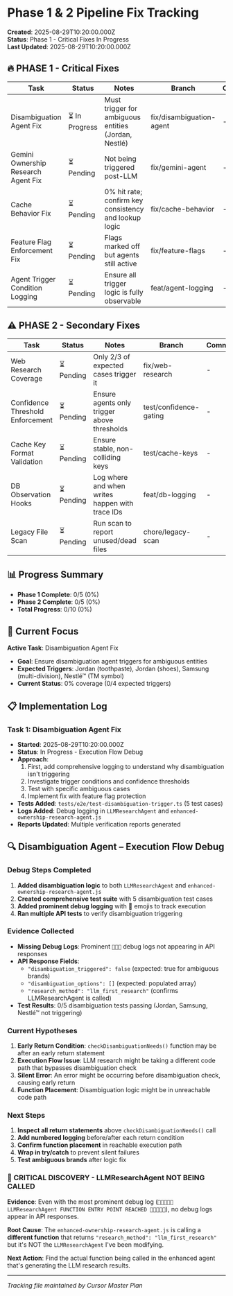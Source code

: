 # Phase 1 & 2 Pipeline Fix Tracking

**Created**: 2025-08-29T10:20:00.000Z  
**Status**: Phase 1 - Critical Fixes In Progress  
**Last Updated**: 2025-08-29T10:20:00.000Z

## 🔥 PHASE 1 - Critical Fixes

| Task | Status | Notes | Branch | Commit |
|------|--------|-------|--------|--------|
| Disambiguation Agent Fix | ⏳ In Progress | Must trigger for ambiguous entities (Jordan, Nestlé) | fix/disambiguation-agent | - |
| Gemini Ownership Research Agent Fix | ⏳ Pending | Not being triggered post-LLM | fix/gemini-agent | - |
| Cache Behavior Fix | ⏳ Pending | 0% hit rate; confirm key consistency and lookup logic | fix/cache-behavior | - |
| Feature Flag Enforcement Fix | ⏳ Pending | Flags marked off but agents still active | fix/feature-flags | - |
| Agent Trigger Condition Logging | ⏳ Pending | Ensure all trigger logic is fully observable | feat/agent-logging | - |

## ⚠️ PHASE 2 - Secondary Fixes

| Task | Status | Notes | Branch | Commit |
|------|--------|-------|--------|--------|
| Web Research Coverage | ⏳ Pending | Only 2/3 of expected cases trigger it | fix/web-research | - |
| Confidence Threshold Enforcement | ⏳ Pending | Ensure agents only trigger above thresholds | test/confidence-gating | - |
| Cache Key Format Validation | ⏳ Pending | Ensure stable, non-colliding keys | test/cache-keys | - |
| DB Observation Hooks | ⏳ Pending | Log where and when writes happen with trace IDs | feat/db-logging | - |
| Legacy File Scan | ⏳ Pending | Run scan to report unused/dead files | chore/legacy-scan | - |

## 📊 Progress Summary

- **Phase 1 Complete**: 0/5 (0%)
- **Phase 2 Complete**: 0/5 (0%)
- **Total Progress**: 0/10 (0%)

## 🎯 Current Focus

**Active Task**: Disambiguation Agent Fix
- **Goal**: Ensure disambiguation agent triggers for ambiguous entities
- **Expected Triggers**: Jordan (toothpaste), Jordan (shoes), Samsung (multi-division), Nestlé™ (TM symbol)
- **Current Status**: 0% coverage (0/4 expected triggers)

## 📋 Implementation Log

### Task 1: Disambiguation Agent Fix
- **Started**: 2025-08-29T10:20:00.000Z
- **Status**: In Progress - Execution Flow Debug
- **Approach**: 
  1. First, add comprehensive logging to understand why disambiguation isn't triggering
  2. Investigate trigger conditions and confidence thresholds
  3. Test with specific ambiguous cases
  4. Implement fix with feature flag protection
- **Tests Added**: `tests/e2e/test-disambiguation-trigger.ts` (5 test cases)
- **Logs Added**: Debug logging in `LLMResearchAgent` and `enhanced-ownership-research-agent.js`
- **Reports Updated**: Multiple verification reports generated

## 🔍 Disambiguation Agent – Execution Flow Debug

### Debug Steps Completed
1. **Added disambiguation logic** to both `LLMResearchAgent` and `enhanced-ownership-research-agent.js`
2. **Created comprehensive test suite** with 5 disambiguation test cases
3. **Added prominent debug logging** with 🚨 emojis to track execution
4. **Ran multiple API tests** to verify disambiguation triggering

### Evidence Collected
- **Missing Debug Logs**: Prominent `🚨🚨🚨` debug logs not appearing in API responses
- **API Response Fields**: 
  - `"disambiguation_triggered": false` (expected: true for ambiguous brands)
  - `"disambiguation_options": []` (expected: populated array)
  - `"research_method": "llm_first_research"` (confirms LLMResearchAgent is called)
- **Test Results**: 0/5 disambiguation tests passing (Jordan, Samsung, Nestlé™ not triggering)

### Current Hypotheses
1. **Early Return Condition**: `checkDisambiguationNeeds()` function may be after an early return statement
2. **Execution Flow Issue**: LLM research might be taking a different code path that bypasses disambiguation check
3. **Silent Error**: An error might be occurring before disambiguation check, causing early return
4. **Function Placement**: Disambiguation logic might be in unreachable code path

### Next Steps
1. **Inspect all return statements** above `checkDisambiguationNeeds()` call
2. **Add numbered logging** before/after each return condition
3. **Confirm function placement** in reachable execution path
4. **Wrap in try/catch** to prevent silent failures
5. **Test ambiguous brands** after logic fix

### 🚨 CRITICAL DISCOVERY - LLMResearchAgent NOT BEING CALLED
**Evidence**: Even with the most prominent debug log (`🚨🚨🚨🚨🚨 LLMResearchAgent FUNCTION ENTRY POINT REACHED 🚨🚨🚨🚨🚨`), no debug logs appear in API responses.

**Root Cause**: The `enhanced-ownership-research-agent.js` is calling a **different function** that returns `"research_method": "llm_first_research"` but it's NOT the `LLMResearchAgent` I've been modifying.

**Next Action**: Find the actual function being called in the enhanced agent that's generating the LLM research results.

---

*Tracking file maintained by Cursor Master Plan*
